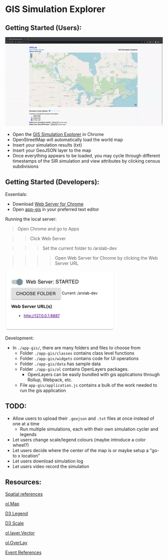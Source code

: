 # GIS Simulation Explorer

## Getting Started (Users):
[![Demo CountPages alpha](/app-gis/demo.gif)](https://youtu.be/liGqAIcnNUo)
- Open the [GIS Simulation Explorer](https://staubibr.github.io/arslab-dev/app-gis/index.html) in Chrome 
- OpenStreetMap will automatically load the world map
- Insert your simulation results (txt)
- Insert your GeoJSON layer to the map 
- Once everything appears to be loaded, you may cycle through different timestamps of the SIR simulation and view attributes by clicking census subdivisions


## Getting Started (Developers):
Essentials:
- Download [Web Server for Chrome](https://chrome.google.com/webstore/detail/web-server-for-chrome/ofhbbkphhbklhfoeikjpcbhemlocgigb)
- Open [app-gis](https://github.com/staubibr/arslab-dev/tree/master/app-gis) in your preferred text editor 

Running the local server:
> Open Chrome and go to Apps

>> Click Web Server

>>> Set the current folder to /arslab-dev 

>>>> Open Web Server for Chrome by clicking the Web Server URL

![Web Server.](/app-gis/webserver.png "Web Server image.")

Development:
- In `./app-gis/`, there are many folders and files to choose from
  - Folder `./app-gis/classes` contains class level functions
  - Folder `./app-gis/widgets` contains code for UI operations
  - Folder `./app-gis/data` has sample data 
  - Folder `./app-gis/ol` contains OpenLayers packages. 
    - OpenLayers can be easily bundled with gis applications through Rollup, Webpack, etc. 
  - File `app-gis/application.js` contains a bulk of the work needed to run the gis application

## TODO:

- Allow users to upload their `.geojson` and `.txt` files at once instead of one at a time
  - Run multiple simulations, each with their own simulation cycler and legends
- Let users change scale/legend colours (maybe introduce a color wheel?)
- Let users decide where the center of the map is or maybe setup a "go-to x location" 
- Let users download simulation log 
- Let users video record the simulation

## Resources:

[Spatial references](https://spatialreference.org/ref/epsg/)

[ol.Map](https://openlayers.org/en/latest/apidoc/module-ol_Map-Map.html)  

[D3 Legend](https://github.com/susielu/d3-legend)  

[D3 Scale](https://github.com/d3/d3-scale)

[ol.layer.Vector](https://openlayers.org/en/latest/apidoc/module-ol_layer_Vector-VectorLayer.html)

[ol.OverLay](https://openlayers.org/en/latest/apidoc/module-ol_Overlay-Overlay.html)

[Event References](https://developer.mozilla.org/en-US/docs/Web/Events)